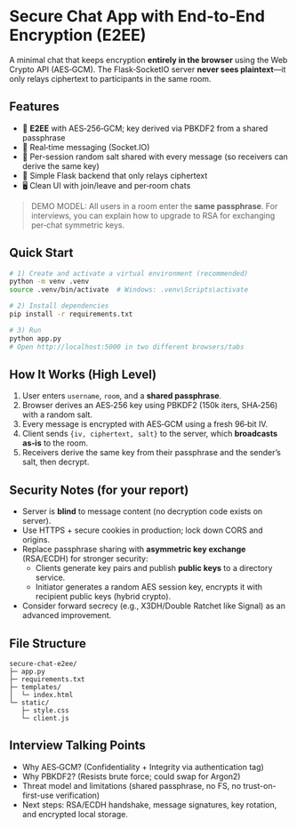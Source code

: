 # Secure Chat App with End‑to‑End Encryption (E2EE)

A minimal chat that keeps encryption **entirely in the browser** using the Web Crypto API (AES‑GCM).
The Flask‑SocketIO server **never sees plaintext**—it only relays ciphertext to participants in the same room.

## Features
- 🔐 **E2EE** with AES‑256‑GCM; key derived via PBKDF2 from a shared passphrase
- 💬 Real‑time messaging (Socket.IO)
- 🧂 Per-session random salt shared with every message (so receivers can derive the same key)
- 🧰 Simple Flask backend that only relays ciphertext
- 🖥️ Clean UI with join/leave and per‑room chats

> DEMO MODEL: All users in a room enter the **same passphrase**. For interviews, you can explain how to upgrade to RSA for exchanging per‑chat symmetric keys.

## Quick Start

```bash
# 1) Create and activate a virtual environment (recommended)
python -m venv .venv
source .venv/bin/activate  # Windows: .venv\Scripts\activate

# 2) Install dependencies
pip install -r requirements.txt

# 3) Run
python app.py
# Open http://localhost:5000 in two different browsers/tabs
```

## How It Works (High Level)
1. User enters `username`, `room`, and a **shared passphrase**.
2. Browser derives an AES‑256 key using PBKDF2 (150k iters, SHA‑256) with a random salt.
3. Every message is encrypted with AES‑GCM using a fresh 96‑bit IV.
4. Client sends `{iv, ciphertext, salt}` to the server, which **broadcasts as‑is** to the room.
5. Receivers derive the same key from their passphrase and the sender’s salt, then decrypt.

## Security Notes (for your report)
- Server is **blind** to message content (no decryption code exists on server).
- Use HTTPS + secure cookies in production; lock down CORS and origins.
- Replace passphrase sharing with **asymmetric key exchange** (RSA/ECDH) for stronger security:
  - Clients generate key pairs and publish **public keys** to a directory service.
  - Initiator generates a random AES session key, encrypts it with recipient public keys (hybrid crypto).
- Consider forward secrecy (e.g., X3DH/Double Ratchet like Signal) as an advanced improvement.

## File Structure
```
secure-chat-e2ee/
├─ app.py
├─ requirements.txt
├─ templates/
│  └─ index.html
└─ static/
   ├─ style.css
   └─ client.js
```

## Interview Talking Points
- Why AES‑GCM? (Confidentiality + Integrity via authentication tag)
- Why PBKDF2? (Resists brute force; could swap for Argon2)
- Threat model and limitations (shared passphrase, no FS, no trust-on-first-use verification)
- Next steps: RSA/ECDH handshake, message signatures, key rotation, and encrypted local storage.
```
